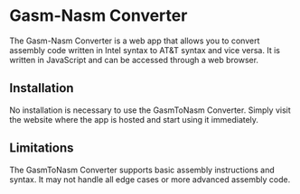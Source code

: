 # Gasm-Nasm Converter

The Gasm-Nasm Converter is a web app that allows you to convert assembly code written in Intel syntax to AT&T syntax and vice versa. It is written in JavaScript and can be accessed through a web browser.

## Installation

No installation is necessary to use the GasmToNasm Converter. Simply visit the website where the app is hosted and start using it immediately.


## Limitations

The GasmToNasm Converter supports basic assembly instructions and syntax. It may not handle all edge cases or more advanced assembly code.
